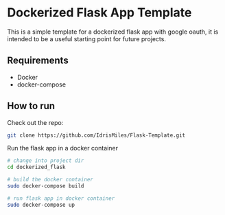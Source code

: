 # Dockerized Flask App Template

This is a simple template for a dockerized flask app with google oauth, it is intended to be a useful starting point for future projects.

## Requirements

 - Docker
 - docker-compose

## How to run

Check out the repo:

```bash
git clone https://github.com/IdrisMiles/Flask-Template.git
```

Run the flask app in a docker container
```bash
# change into project dir
cd dockerized_flask

# build the docker container
sudo docker-compose build

# run flask app in docker container
sudo docker-compose up
```
